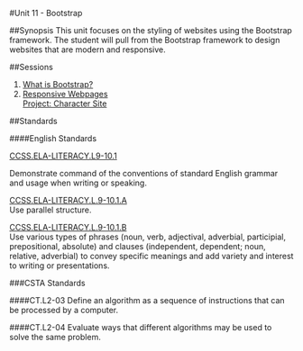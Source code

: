#Unit 11 - Bootstrap

##Synopsis
This unit focuses on the styling of websites using the Bootstrap framework. The student will pull from the Bootstrap framework to design websites that are modern and responsive. 
 
##Sessions

1. [What is Bootstrap?](sessions/1-whatIsBootstrap)
2. [Responsive Webpages](sessions/2-responsive)  
   [Project: Character Site](sessions/project-character)

##Standards

####English Standards

[CCSS.ELA-LITERACY.L9-10.1](http://www.corestandards.org/ELA-Literacy/L/9-10/1/)

Demonstrate command of the conventions of standard English grammar and usage when writing or speaking.

[CCSS.ELA-LITERACY.L.9-10.1.A](http://www.corestandards.org/ELA-Literacy/L/9-10/1/a/)  
Use parallel structure.

[CCSS.ELA-LITERACY.L.9-10.1.B](http://www.corestandards.org/ELA-Literacy/L/9-10/1/b/)  
Use various types of phrases (noun, verb, adjectival, adverbial, participial, prepositional, absolute) and clauses (independent, dependent; noun, relative, adverbial) to convey specific meanings and add variety and interest to writing or presentations.

###CSTA Standards

####CT.L2-03
Define an algorithm as a sequence of instructions that can be processed by a computer. 

####CT.L2-04
Evaluate ways that different algorithms may be used to solve the same problem. 


